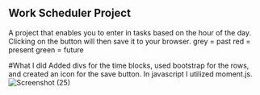 ## Work Scheduler Project
A project that enables you to enter in tasks based on the hour of the day. Clicking on the button will then save it to your browser.
grey = past
red = present
green = future

#What I did
Added divs for the time blocks, used bootstrap for the rows, and created an icon for the save button. In javascript I utilized moment.js.
![Screenshot (25)](https://user-images.githubusercontent.com/92825392/145762436-61afe812-7bdb-482a-b208-513c3db8cd29.png)
